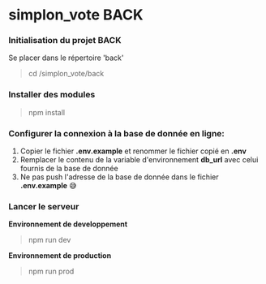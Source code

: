 # simplon_vote BACK

### Initialisation du projet BACK
Se placer dans le répertoire 'back'
> cd /simplon_vote/back

### Installer des modules
> npm install

### Configurer la connexion à la base de donnée en ligne:
1. Copier le fichier **.env.example** et renommer le fichier copié en **.env**
2. Remplacer le contenu de la variable d'environnement **db_url** avec celui fournis de la base de donnée
3. Ne pas push l'adresse de la base de donnée dans le fichier **.env.example** 😅

### Lancer le serveur
**Environnement de developpement**
> npm run dev

**Environnement de production**
> npm run prod
